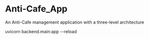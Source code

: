 # Anti-Cafe_App
An Anti-Cafe management application with a three-level architecture

uvicorn backend.main:app --reload